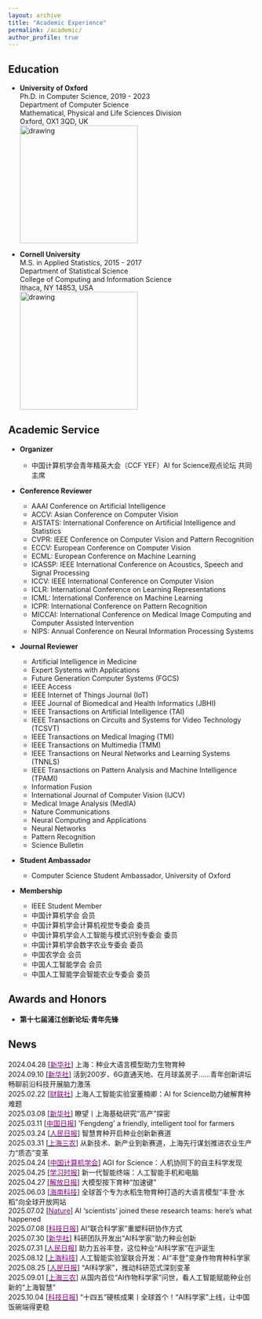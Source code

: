 ```yaml
---
layout: archive
title: "Academic Experience"
permalink: /academic/
author_profile: true
---
```



## Education
* **University of Oxford**  
  Ph.D. in Computer Science, 2019 - 2023  
  Department of Computer Science  
  Mathematical, Physical and Life Sciences Division  
  Oxford, OX1 3QD, UK  
  <a href="http://www.cs.ox.ac.uk/"><img src="https://eveningdong.github.io/images/oxford.png" alt="drawing" width="240px"/></a> 

* **Cornell University**  
  M.S. in Applied Statistics, 2015 - 2017  
  Department of Statistical Science   
  College of Computing and Information Science  
  Ithaca, NY 14853, USA  
  <a href="https://cis.cornell.edu/cornell-computing-information-science/"><img src="https://eveningdong.github.io/images/cis.png" alt="drawing" width="240px"/></a>   

[//]: # (## Academic Positions  )

[//]: # (* **上海交通大学**  )

[//]: # (  校外导师， 2024 - 至今  )

[//]: # (  人工智能卓越人才试点班 – 国智班  )

[//]: # (  电子信息与电气工程学院  )

[//]: # (  上海市闵行区 200240  )

[//]: # (  <a><img src="https://eveningdong.github.io/images/sjtu.png" alt="drawing" width="240px"/></a>)

[//]: # ()
[//]: # (* **清华大学**  )

[//]: # (  校外导师， 2024 - 至今  )

[//]: # (  电子工程系  )

[//]: # (  信息科学技术学院  )

[//]: # (  北京市海淀区 100084  )

[//]: # (  <a><img src="https://eveningdong.github.io/images/tsinghua.jpg" alt="drawing" width="240px"/></a>  )

[//]: # ()
[//]: # (* **上海创智学院**  )

[//]: # (  全时导师， 2024 - 2025  )

[//]: # (  上海市徐汇区 200231  )
  

[//]: # (## Awards and Honors  )

[//]: # (* **Department of Computer Science Scholarship**, 2019 - 2022    )

[//]: # (  University of Oxford)

[//]: # ()
[//]: # (* **青年先锋**， 2024  )

[//]: # (  第十七届浦江创新论坛  )

[//]: # (  主办单位：科学技术部和上海市人民政府     )

[//]: # ()
[//]: # (* **特邀报告嘉宾**， 2024  )

[//]: # (  第二十四届中国国际工业博览会  )

[//]: # (  主办单位：工业和信息化部、国家发展和改革委员会、商务部、科学技术部、中国科学院、中国工程院、中国国际贸易促进委员会、联合国工业发展组织和上海市人民政府)

[//]: # (* **President's PhD Scholarship**, Imperial College London, 2019 - 2023   )

[//]: # (* **FLock PhD Scholarship**, FLock.io, 2022-2023)


## Academic Service  
* **Organizer**  
  * 中国计算机学会青年精英大会（CCF YEF）AI for Science观点论坛 共同主席  

* **Conference Reviewer**  
  + AAAI Conference on Artificial Intelligence    
  + ACCV: Asian Conference on Computer Vision  
  + AISTATS: International Conference on Artificial Intelligence and Statistics  
  + CVPR: IEEE Conference on Computer Vision and Pattern Recognition  
  + ECCV: European Conference on Computer Vision  
  + ECML: European Conference on Machine Learning    
  + ICASSP: IEEE International Conference on Acoustics, Speech and Signal Processing  
  + ICCV: IEEE International Conference on Computer Vision  
  + ICLR: International Conference on Learning Representations  
  + ICML: International Conference on Machine Learning  
  + ICPR: International Conference on Pattern Recognition  
  + MICCAI: International Conference on Medical Image Computing and Computer Assisted Intervention  
  + NIPS: Annual Conference on Neural Information Processing Systems


* **Journal Reviewer**  
  + Artificial Intelligence in Medicine
  + Expert Systems with Applications  
  + Future Generation Computer Systems (FGCS)   
  + IEEE Access  
  + IEEE Internet of Things Journal (IoT)  
  + IEEE Journal of Biomedical and Health Informatics (JBHI)  
  + IEEE Transactions on Artificial Intelligence (TAI)  
  + IEEE Transactions on Circuits and Systems for Video Technology (TCSVT)  
  + IEEE Transactions on Medical Imaging (TMI)  
  + IEEE Transactions on Multimedia (TMM)  
  + IEEE Transactions on Neural Networks and Learning Systems (TNNLS)  
  + IEEE Transactions on Pattern Analysis and Machine Intelligence (TPAMI)  
  + Information Fusion  
  + International Journal of Computer Vision (IJCV)  
  + Medical Image Analysis (MedIA)  
  + Nature Communications  
  + Neural Computing and Applications  
  + Neural Networks  
  + Pattern Recognition  
  + Science Bulletin  


* **Student Ambassador**  
  + Computer Science Student Ambassador, University of Oxford


* **Membership**   
  + IEEE Student Member
  + 中国计算机学会 会员
  + 中国计算机学会计算机视觉专委会 委员  
  + 中国计算机学会人工智能与模式识别专委会 委员  
  + 中国计算机学会数字农业专委会 委员  
  + 中国农学会 会员   
  + 中国人工智能学会 会员  
  + 中国人工智能学会智能农业专委会 委员   


## Awards and Honors
[//]: # (* **Department of Computer Science Scholarship**, 2019 - 2022    )
[//]: # (  University of Oxford)
* **第十七届浦江创新论坛·青年先锋**

[//]: # (  主办单位：科学技术部和上海市人民政府     )

[//]: # (* **President's PhD Scholarship**, Imperial College London, 2019 - 2023   )

[//]: # (* **FLock PhD Scholarship**, FLock.io, 2022-2023)


## News  
2024.04.28 [[<span style="color:purple">新华社</span>]](https://h.xinhuaxmt.com/vh512/share/11991643?d=134d82c&channel=weixin&time=1741607859985) 上海：种业大语言模型助力生物育种  
2024.09.10 [[<span style="color:purple">新华社</span>]](https://h.xinhuaxmt.com/vh512/share/12182960?d=134da0e&channel=weixin&time=1741607590707) 活到200岁、6G直通天地、在月球盖房子……青年创新讲坛畅聊前沿科技开展脑力激荡      
2025.02.22 [[<span style="color:purple">财联社</span>]](https://www.cls.cn/detail/1950965) 上海人工智能实验室董楠卿：AI for Science助力破解育种难题   
2025.03.08 [[<span style="color:purple">新华社</span>]](https://h.xinhuaxmt.com/vh512/share/12438180?d=134fec4&channel=weixin&time=1741396251258) 瞭望丨上海基础研究“高产”探密   
2025.03.11 [[<span style="color:purple">中国日报</span>]](https://www.chinadaily.com.cn/a/202503/11/WS67cf8bdfa310c240449d9ffd.html) 'Fengdeng' a friendly, intelligent tool for farmers  
2025.03.24 [[<span style="color:purple">人民日报</span>]](https://paper.people.com.cn/rmrbhwb/pc/content/202503/24/content_30063763.html) 智慧育种开启种业创新新赛道    
2025.03.31 [[<span style="color:purple">上海三农</span>]](https://mp.weixin.qq.com/s/Ux5qvgpcdNLusYAqVOYB2w) 从新技术、新产业到新赛道，上海先行谋划推进农业生产力“质态”变革  
2025.04.24 [[<span style="color:purple">中国计算机学会</span>]](https://mp.weixin.qq.com/s/tuegcoQ-Lafthwrj1DvF6Q) AGI for Science：人机协同下的自主科学发现  
2025.04.25 [[<span style="color:purple">学习时报</span>]](https://mp.weixin.qq.com/s/8uVcvizFHwg7rsawRY340Q) 新一代智能终端：人工智能手机和电脑    
2025.04.27 [[<span style="color:purple">解放日报</span>]](https://www.shobserver.com/journal/article/share?id=432040) 大模型按下育种“加速键”  
2025.06.03 [[<span style="color:purple">海南科技</span>]](https://mp.weixin.qq.com/s/gwahynEnC7RVPjnK_gsI7Q) 全球首个专为水稻生物育种打造的大语言模型“丰登·水稻”向全球开放网站  
2025.07.02 [[<span style="color:purple">Nature</span>]](https://www.nature.com/articles/d41586-025-02028-5) AI ‘scientists’ joined these research teams: here’s what happened    
2025.07.08 [[<span style="color:purple">科技日报</span>]](https://digitalpaper.stdaily.com/http_www.kjrb.com/kjrb/html/2025-07/08/content_591168.htm?div=-1) AI“联合科学家”重塑科研协作方式  
2025.07.30 [[<span style="color:purple">新华社</span>]](https://h.xinhuaxmt.com/vh512/share/12668004?docid=12668004&newstype=1001&d=135006a&channel=weixin&time=1753891279811) 科研团队开发出“AI科学家”助力种业创新  
2025.07.31 [[<span style="color:purple">人民日报</span>]](https://www.peopleapp.com/column/30049830664-500006407463) 助力五谷丰登，这位种业“AI科学家”在沪诞生    
2025.08.12 [[<span style="color:purple">上海科技</span>]](https://mp.weixin.qq.com/s/8Ssue6QPc-CGZ1zPD3HhRA) 人工智能实验室联合开发：AI“丰登”变身作物育种科学家  
2025.08.25 [[<span style="color:purple">人民日报</span>]](https://www.peopleapp.com/column/30050072696-500007051340) “AI科学家”，推动科研范式深刻变革   
2025.09.01 [[<span style="color:purple">上海三农</span>]](https://mp.weixin.qq.com/s/3of5Ps1OZ6psCkrfK-ipJA) 从国内首位“AI作物科学家”问世，看人工智能赋能种业创新的“上海智慧”    
2025.10.04 [[<span style="color:purple">科技日报</span>]](https://mp.weixin.qq.com/s/SDkOU74Yprhq5CRAYhLNug?scene=1&click_id=1) “十四五”硬核成果丨全球首个！“AI科学家”上线，让中国饭碗端得更稳      

